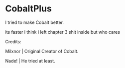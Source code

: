 # CobaltPlus

I tried to make Cobalt better.

its faster i think
i left chapter 3 shit inside but who cares

Credits:

Milxnor | Original Creator of Cobalt.

Nade!   | He tried at least.
